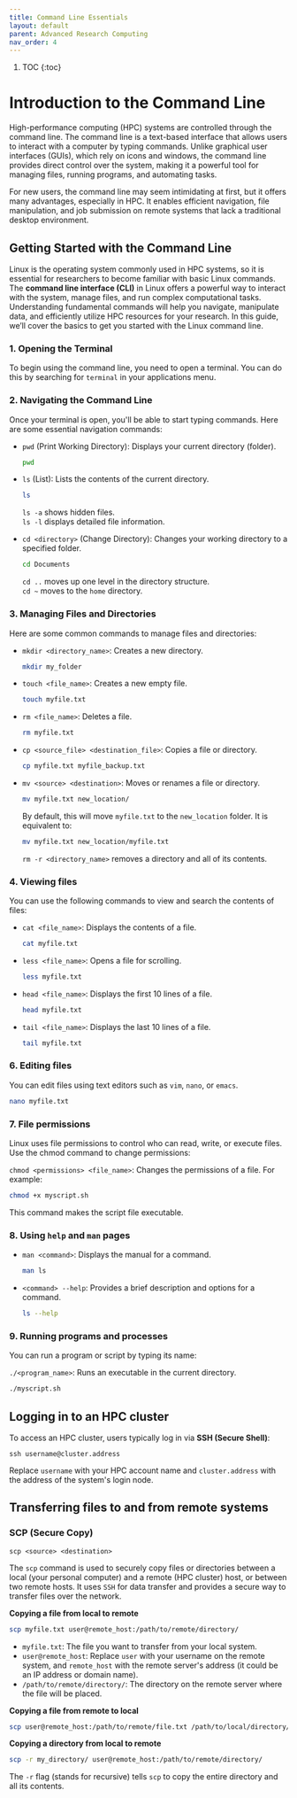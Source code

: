 ```yaml
---
title: Command Line Essentials 
layout: default 
parent: Advanced Research Computing
nav_order: 4
---
```


1. TOC
{:toc}

# Introduction to the Command Line 

High-performance computing (HPC) systems are controlled through the command line. The command line is a text-based interface that allows users to interact with a computer by typing commands. Unlike graphical user interfaces (GUIs), which rely on icons and windows, the command line provides direct control over the system, making it a powerful tool for managing files, running programs, and automating tasks.

For new users, the command line may seem intimidating at first, but it offers many advantages, especially in HPC. It enables efficient navigation, file manipulation, and job submission on remote systems that lack a traditional desktop environment. 


## Getting Started with the Command Line 

Linux is the operating system commonly used in HPC systems, so it is essential for researchers to become familiar with basic Linux commands. The **command line interface (CLI)** in Linux offers a powerful way to interact with the system, manage files, and run complex computational tasks. Understanding fundamental commands will help you navigate, manipulate data, and efficiently utilize HPC resources for your research. In this guide, we’ll cover the basics to get you started with the Linux command line.

### 1. Opening the Terminal 
To begin using the command line, you need to open a terminal. You can do this by searching for `terminal` in your applications menu. 

### 2. Navigating the Command Line  
Once your terminal is open, you'll be able to start typing commands. Here are some essential navigation commands:  
* `pwd` (Print Working Directory): Displays your current directory (folder).  
  
    ```bash
    pwd 
    ```  

* `ls` (List): Lists the contents of the current directory.   
  
    ```bash 
    ls
    ```  
      
    `ls -a` shows hidden files.   
    `ls -l` displays detailed file information.

* `cd <directory>` (Change Directory): Changes your working directory to a specified folder.  
     
    ```bash 
    cd Documents
    ```  
      
    `cd ..` moves up one level in the directory structure.  
    `cd ~` moves to the `home` directory. 


### 3. Managing Files and Directories 
Here are some common commands to manage files and directories:   
* `mkdir <directory_name>`: Creates a new directory. 
  
    ```bash 
    mkdir my_folder
    ```  

* `touch <file_name>`: Creates a new empty file. 
  
    ```bash 
    touch myfile.txt
    ```  

* `rm <file_name>`: Deletes a file.    
  
    ```bash 
    rm myfile.txt
    ```  

* `cp <source_file> <destination_file>`: Copies a file or directory.  
  
    ```bash
    cp myfile.txt myfile_backup.txt
    ```  
  
* `mv <source> <destination>`: Moves or renames a file or directory.  
  
    ```bash
    mv myfile.txt new_location/
    ```  
    By default, this will move `myfile.txt` to the `new_location` folder. It is equivalent to:  

    ```bash
    mv myfile.txt new_location/myfile.txt
    ```  
    `rm -r <directory_name>` removes a directory and all of its contents. 


### 4. Viewing files
You can use the following commands to view and search the contents of files:

* `cat <file_name>`: Displays the contents of a file.  
      
    ```bash
    cat myfile.txt
    ```
      
* `less <file_name>`: Opens a file for scrolling.  
      
    ```bash
    less myfile.txt
    ```  

* `head <file_name>`: Displays the first 10 lines of a file.  
  
    ```bash
    head myfile.txt
    ```  

* `tail <file_name>`: Displays the last 10 lines of a file.  

    ```bash
    tail myfile.txt
    ```  

### 6. Editing files
You can edit files using text editors such as `vim`, `nano`, or `emacs`.  
 
```bash
nano myfile.txt
```

### 7. File permissions
Linux uses file permissions to control who can read, write, or execute files. Use the chmod command to change permissions:  

`chmod <permissions> <file_name>`: Changes the permissions of a file. For example:
```bash
chmod +x myscript.sh  
```  
This command makes the script file executable.

### 8. Using `help` and `man` pages 

* `man <command>`: Displays the manual for a command.  
  
    ```bash
    man ls
    ```
  
* `<command> --help`: Provides a brief description and options for a command.  

    ```bash
    ls --help
    ```  

### 9. Running programs and processes
You can run a program or script by typing its name:

`./<program_name>`: Runs an executable in the current directory.  

```bash
./myscript.sh
```  

## Logging in to an HPC cluster 
To access an HPC cluster, users typically log in via **SSH (Secure Shell)**:   

```
ssh username@cluster.address
```
  
Replace `username` with your HPC account name and `cluster.address` with the address of the system's login node. 

## Transferring files to and from remote systems 

### SCP (Secure Copy)
`scp <source> <destination>`  
  
The `scp` command is used to securely copy files or directories between a local (your personal computer) and a remote (HPC cluster) host, or between two remote hosts. It uses `SSH` for data transfer and provides a secure way to transfer files over the network.

**Copying a file from local to remote**  
```bash 
scp myfile.txt user@remote_host:/path/to/remote/directory/
```
  
* `myfile.txt`: The file you want to transfer from your local system.  
* `user@remote_host`: Replace `user` with your username on the remote system, and `remote_host` with the remote server's address (it could be an IP address or domain name).
* `/path/to/remote/directory/`: The directory on the remote server where the file will be placed.  

**Copying a file from remote to local**
```bash
scp user@remote_host:/path/to/remote/file.txt /path/to/local/directory/
```

**Copying a directory from local to remote**
```bash
scp -r my_directory/ user@remote_host:/path/to/remote/directory/
```  
  
The `-r` flag (stands for recursive) tells `scp` to copy the entire directory and all its contents.  
